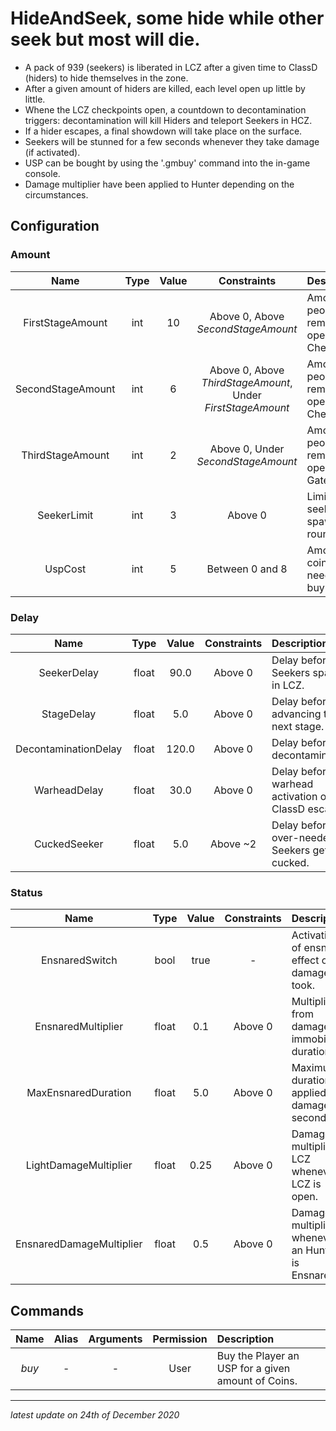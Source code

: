# HideAndSeek, some hide while other seek but most will die.

* A pack of 939 (seekers) is liberated in LCZ after a given time to ClassD (hiders) to hide themselves in the zone.
* After a given amount of hiders are killed, each level open up little by little.
* Whene the LCZ checkpoints open, a countdown to decontamination triggers: decontamination will kill Hiders and teleport Seekers in HCZ.
* If a hider escapes, a final showdown will take place on the surface.
* Seekers will be stunned for a few seconds whenever they take damage (if activated).
* USP can be bought by using the '.gmbuy' command into the in-game console.
* Damage multiplier have been applied to Hunter depending on the circumstances.

## Configuration

### Amount

Name | Type | Value | Constraints | Description
:---: | :---: | :---: | :---: | :------
FirstStageAmount | int | 10 | Above 0, Above *SecondStageAmount* | Amount of people remaining to open LCZ Checkpoints.
SecondStageAmount | int | 6 | Above 0, Above *ThirdStageAmount*, Under *FirstStageAmount* | Amount of people remaining to open HCZ Checkpoint.
ThirdStageAmount | int | 2 | Above 0, Under *SecondStageAmount* | Amount of people remaining to open EZ Gates.
SeekerLimit | int | 3 | Above 0 | Limit of seekers to spawn on round start.
UspCost | int | 5 | Between 0 and 8 | Amount of coins needed to buy an USP.

### Delay

Name | Type | Value | Constraints | Description
:---: | :---: | :---: | :---: | :------
SeekerDelay | float | 90.0 | Above 0 | Delay before Seekers spawn in LCZ.
StageDelay | float | 5.0 | Above 0 | Delay before advancing to next stage.
DecontaminationDelay | float | 120.0 | Above 0 | Delay before decontamination.
WarheadDelay | float | 30.0 | Above 0 | Delay before warhead activation on ClassD escape.
CuckedSeeker | float | 5.0 | Above ~2 | Delay before the over-needed Seekers get cucked.

### Status

Name | Type | Value | Constraints | Description
:---: | :---: | :---: | :---: | :------
EnsnaredSwitch | bool | true | - | Activation of ensnared effect on damages took.
EnsnaredMultiplier | float | 0.1 | Above 0 | Multiplier from damages to immobility duration.
MaxEnsnaredDuration | float | 5.0 | Above 0 | Maximum duration applied on damage in seconds.
LightDamageMultiplier | float | 0.25 | Above 0 | Damage multiplier in LCZ whenever LCZ is open.
EnsnaredDamageMultiplier | float | 0.5 | Above 0 | Damage multiplier whenever an Hunter is Ensnared.

## Commands

Name | Alias | Arguments | Permission | Description
:---: | :---: | :---: | :---: | :------
_buy_ | - | - | User | Buy the Player an USP for a given amount of Coins.

---

*latest update on 24th of December 2020*
